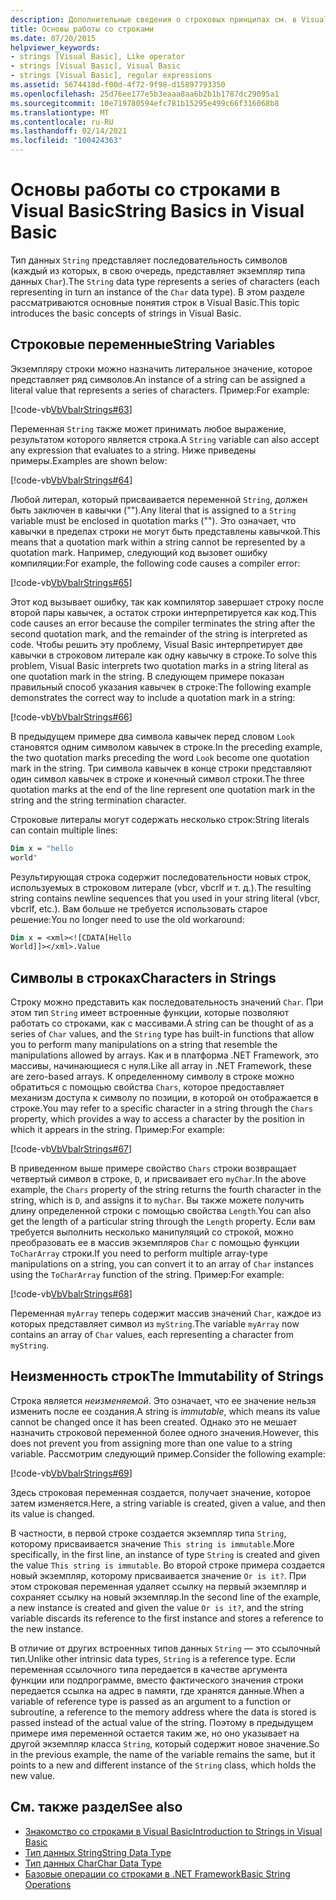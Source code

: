 ```yaml
---
description: Дополнительные сведения о строковых принципах см. в Visual Basic
title: Основы работы со строками
ms.date: 07/20/2015
helpviewer_keywords:
- strings [Visual Basic], Like operator
- strings [Visual Basic], Visual Basic
- strings [Visual Basic], regular expressions
ms.assetid: 5674418d-f00d-4f72-9f98-d15897793350
ms.openlocfilehash: 25d76ee177e5b3eaaa8aa6b2b1b1787dc29095a1
ms.sourcegitcommit: 10e719780594efc781b15295e499c66f316068b8
ms.translationtype: MT
ms.contentlocale: ru-RU
ms.lasthandoff: 02/14/2021
ms.locfileid: "100424363"
---
```

# <a name="string-basics-in-visual-basic"></a><span data-ttu-id="215d5-103">Основы работы со строками в Visual Basic</span><span class="sxs-lookup"><span data-stu-id="215d5-103">String Basics in Visual Basic</span></span>

<span data-ttu-id="215d5-104">Тип данных `String` представляет последовательность символов (каждый из которых, в свою очередь, представляет экземпляр типа данных `Char`).</span><span class="sxs-lookup"><span data-stu-id="215d5-104">The `String` data type represents a series of characters (each representing in turn an instance of the `Char` data type).</span></span> <span data-ttu-id="215d5-105">В этом разделе рассматриваются основные понятия строк в Visual Basic.</span><span class="sxs-lookup"><span data-stu-id="215d5-105">This topic introduces the basic concepts of strings in Visual Basic.</span></span>  
  
## <a name="string-variables"></a><span data-ttu-id="215d5-106">Строковые переменные</span><span class="sxs-lookup"><span data-stu-id="215d5-106">String Variables</span></span>  

 <span data-ttu-id="215d5-107">Экземпляру строки можно назначить литеральное значение, которое представляет ряд символов.</span><span class="sxs-lookup"><span data-stu-id="215d5-107">An instance of a string can be assigned a literal value that represents a series of characters.</span></span> <span data-ttu-id="215d5-108">Пример:</span><span class="sxs-lookup"><span data-stu-id="215d5-108">For example:</span></span>  
  
 [!code-vb[VbVbalrStrings#63](~/samples/snippets/visualbasic/VS_Snippets_VBCSharp/VbVbalrStrings/VB/Class2.vb#63)]  
  
 <span data-ttu-id="215d5-109">Переменная `String` также может принимать любое выражение, результатом которого является строка.</span><span class="sxs-lookup"><span data-stu-id="215d5-109">A `String` variable can also accept any expression that evaluates to a string.</span></span> <span data-ttu-id="215d5-110">Ниже приведены примеры.</span><span class="sxs-lookup"><span data-stu-id="215d5-110">Examples are shown below:</span></span>  
  
 [!code-vb[VbVbalrStrings#64](~/samples/snippets/visualbasic/VS_Snippets_VBCSharp/VbVbalrStrings/VB/Class2.vb#64)]  
  
 <span data-ttu-id="215d5-111">Любой литерал, который присваивается переменной `String`, должен быть заключен в кавычки ("").</span><span class="sxs-lookup"><span data-stu-id="215d5-111">Any literal that is assigned to a `String` variable must be enclosed in quotation marks ("").</span></span> <span data-ttu-id="215d5-112">Это означает, что кавычки в пределах строки не могут быть представлены кавычкой.</span><span class="sxs-lookup"><span data-stu-id="215d5-112">This means that a quotation mark within a string cannot be represented by a quotation mark.</span></span> <span data-ttu-id="215d5-113">Например, следующий код вызовет ошибку компиляции:</span><span class="sxs-lookup"><span data-stu-id="215d5-113">For example, the following code causes a compiler error:</span></span>  
  
 [!code-vb[VbVbalrStrings#65](~/samples/snippets/visualbasic/VS_Snippets_VBCSharp/VbVbalrStrings/VB/Class2.vb#65)]  
  
 <span data-ttu-id="215d5-114">Этот код вызывает ошибку, так как компилятор завершает строку после второй пары кавычек, а остаток строки интерпретируется как код.</span><span class="sxs-lookup"><span data-stu-id="215d5-114">This code causes an error because the compiler terminates the string after the second quotation mark, and the remainder of the string is interpreted as code.</span></span> <span data-ttu-id="215d5-115">Чтобы решить эту проблему, Visual Basic интерпретирует две кавычки в строковом литерале как одну кавычку в строке.</span><span class="sxs-lookup"><span data-stu-id="215d5-115">To solve this problem, Visual Basic interprets two quotation marks in a string literal as one quotation mark in the string.</span></span> <span data-ttu-id="215d5-116">В следующем примере показан правильный способ указания кавычек в строке:</span><span class="sxs-lookup"><span data-stu-id="215d5-116">The following example demonstrates the correct way to include a quotation mark in a string:</span></span>  
  
 [!code-vb[VbVbalrStrings#66](~/samples/snippets/visualbasic/VS_Snippets_VBCSharp/VbVbalrStrings/VB/Class2.vb#66)]  
  
 <span data-ttu-id="215d5-117">В предыдущем примере два символа кавычек перед словом `Look` становятся одним символом кавычек в строке.</span><span class="sxs-lookup"><span data-stu-id="215d5-117">In the preceding example, the two quotation marks preceding the word `Look` become one quotation mark in the string.</span></span> <span data-ttu-id="215d5-118">Три символа кавычек в конце строки представляют один символ кавычек в строке и конечный символ строки.</span><span class="sxs-lookup"><span data-stu-id="215d5-118">The three quotation marks at the end of the line represent one quotation mark in the string and the string termination character.</span></span>  
  
 <span data-ttu-id="215d5-119">Строковые литералы могут содержать несколько строк:</span><span class="sxs-lookup"><span data-stu-id="215d5-119">String literals can contain multiple lines:</span></span>  
  
```vb  
Dim x = "hello  
world"  
```  
  
 <span data-ttu-id="215d5-120">Результирующая строка содержит последовательности новых строк, используемых в строковом литерале (vbcr, vbcrlf и т. д.).</span><span class="sxs-lookup"><span data-stu-id="215d5-120">The resulting string contains newline sequences that you used in your string literal (vbcr, vbcrlf, etc.).</span></span>  <span data-ttu-id="215d5-121">Вам больше не требуется использовать старое решение:</span><span class="sxs-lookup"><span data-stu-id="215d5-121">You no longer need to use the old workaround:</span></span>  
  
```vb  
Dim x = <xml><![CDATA[Hello  
World]]></xml>.Value  
```  
  
## <a name="characters-in-strings"></a><span data-ttu-id="215d5-122">Символы в строках</span><span class="sxs-lookup"><span data-stu-id="215d5-122">Characters in Strings</span></span>  

 <span data-ttu-id="215d5-123">Строку можно представить как последовательность значений `Char`. При этом тип `String` имеет встроенные функции, которые позволяют работать со строками, как с массивами.</span><span class="sxs-lookup"><span data-stu-id="215d5-123">A string can be thought of as a series of `Char` values, and the `String` type has built-in functions that allow you to perform many manipulations on a string that resemble the manipulations allowed by arrays.</span></span> <span data-ttu-id="215d5-124">Как и в платформа .NET Framework, это массивы, начинающиеся с нуля.</span><span class="sxs-lookup"><span data-stu-id="215d5-124">Like all array in .NET Framework, these are zero-based arrays.</span></span> <span data-ttu-id="215d5-125">К определенному символу в строке можно обратиться с помощью свойства `Chars`, которое предоставляет механизм доступа к символу по позиции, в которой он отображается в строке.</span><span class="sxs-lookup"><span data-stu-id="215d5-125">You may refer to a specific character in a string through the `Chars` property, which provides a way to access a character by the position in which it appears in the string.</span></span> <span data-ttu-id="215d5-126">Пример:</span><span class="sxs-lookup"><span data-stu-id="215d5-126">For example:</span></span>  
  
 [!code-vb[VbVbalrStrings#67](~/samples/snippets/visualbasic/VS_Snippets_VBCSharp/VbVbalrStrings/VB/Class2.vb#67)]  
  
 <span data-ttu-id="215d5-127">В приведенном выше примере свойство `Chars` строки возвращает четвертый символ в строке, `D`, и присваивает его `myChar`.</span><span class="sxs-lookup"><span data-stu-id="215d5-127">In the above example, the `Chars` property of the string returns the fourth character in the string, which is `D`, and assigns it to `myChar`.</span></span> <span data-ttu-id="215d5-128">Вы также можете получить длину определенной строки с помощью свойства `Length`.</span><span class="sxs-lookup"><span data-stu-id="215d5-128">You can also get the length of a particular string through the `Length` property.</span></span> <span data-ttu-id="215d5-129">Если вам требуется выполнить несколько манипуляций со строкой, можно преобразовать ее в массив экземпляров `Char` с помощью функции `ToCharArray` строки.</span><span class="sxs-lookup"><span data-stu-id="215d5-129">If you need to perform multiple array-type manipulations on a string, you can convert it to an array of `Char` instances using the `ToCharArray` function of the string.</span></span> <span data-ttu-id="215d5-130">Пример:</span><span class="sxs-lookup"><span data-stu-id="215d5-130">For example:</span></span>  
  
 [!code-vb[VbVbalrStrings#68](~/samples/snippets/visualbasic/VS_Snippets_VBCSharp/VbVbalrStrings/VB/Class2.vb#68)]  
  
 <span data-ttu-id="215d5-131">Переменная `myArray` теперь содержит массив значений `Char`, каждое из которых представляет символ из `myString`.</span><span class="sxs-lookup"><span data-stu-id="215d5-131">The variable `myArray` now contains an array of `Char` values, each representing a character from `myString`.</span></span>  
  
## <a name="the-immutability-of-strings"></a><span data-ttu-id="215d5-132">Неизменность строк</span><span class="sxs-lookup"><span data-stu-id="215d5-132">The Immutability of Strings</span></span>  

 <span data-ttu-id="215d5-133">Строка является *неизменяемой*. Это означает, что ее значение нельзя изменить после ее создания.</span><span class="sxs-lookup"><span data-stu-id="215d5-133">A string is *immutable*, which means its value cannot be changed once it has been created.</span></span> <span data-ttu-id="215d5-134">Однако это не мешает назначить строковой переменной более одного значения.</span><span class="sxs-lookup"><span data-stu-id="215d5-134">However, this does not prevent you from assigning more than one value to a string variable.</span></span> <span data-ttu-id="215d5-135">Рассмотрим следующий пример.</span><span class="sxs-lookup"><span data-stu-id="215d5-135">Consider the following example:</span></span>  
  
 [!code-vb[VbVbalrStrings#69](~/samples/snippets/visualbasic/VS_Snippets_VBCSharp/VbVbalrStrings/VB/Class2.vb#69)]  
  
 <span data-ttu-id="215d5-136">Здесь строковая переменная создается, получает значение, которое затем изменяется.</span><span class="sxs-lookup"><span data-stu-id="215d5-136">Here, a string variable is created, given a value, and then its value is changed.</span></span>  
  
 <span data-ttu-id="215d5-137">В частности, в первой строке создается экземпляр типа `String`, которому присваивается значение `This string is immutable`.</span><span class="sxs-lookup"><span data-stu-id="215d5-137">More specifically, in the first line, an instance of type `String` is created and given the value `This string is immutable`.</span></span> <span data-ttu-id="215d5-138">Во второй строке примера создается новый экземпляр, которому присваивается значение `Or is it?`. При этом строковая переменная удаляет ссылку на первый экземпляр и сохраняет ссылку на новый экземпляр.</span><span class="sxs-lookup"><span data-stu-id="215d5-138">In the second line of the example, a new instance is created and given the value `Or is it?`, and the string variable discards its reference to the first instance and stores a reference to the new instance.</span></span>  
  
 <span data-ttu-id="215d5-139">В отличие от других встроенных типов данных `String` — это ссылочный тип.</span><span class="sxs-lookup"><span data-stu-id="215d5-139">Unlike other intrinsic data types, `String` is a reference type.</span></span> <span data-ttu-id="215d5-140">Если переменная ссылочного типа передается в качестве аргумента функции или подпрограмме, вместо фактического значения строки передается ссылка на адрес в памяти, где хранятся данные.</span><span class="sxs-lookup"><span data-stu-id="215d5-140">When a variable of reference type is passed as an argument to a function or subroutine, a reference to the memory address where the data is stored is passed instead of the actual value of the string.</span></span> <span data-ttu-id="215d5-141">Поэтому в предыдущем примере имя переменной остается таким же, но оно указывает на другой экземпляр класса `String`, который содержит новое значение.</span><span class="sxs-lookup"><span data-stu-id="215d5-141">So in the previous example, the name of the variable remains the same, but it points to a new and different instance of the `String` class, which holds the new value.</span></span>  
  
## <a name="see-also"></a><span data-ttu-id="215d5-142">См. также раздел</span><span class="sxs-lookup"><span data-stu-id="215d5-142">See also</span></span>

- [<span data-ttu-id="215d5-143">Знакомство со строками в Visual Basic</span><span class="sxs-lookup"><span data-stu-id="215d5-143">Introduction to Strings in Visual Basic</span></span>](introduction-to-strings.md)
- [<span data-ttu-id="215d5-144">Тип данных String</span><span class="sxs-lookup"><span data-stu-id="215d5-144">String Data Type</span></span>](../../../language-reference/data-types/string-data-type.md)
- [<span data-ttu-id="215d5-145">Тип данных Char</span><span class="sxs-lookup"><span data-stu-id="215d5-145">Char Data Type</span></span>](../../../language-reference/data-types/char-data-type.md)
- [<span data-ttu-id="215d5-146">Базовые операции со строками в .NET Framework</span><span class="sxs-lookup"><span data-stu-id="215d5-146">Basic String Operations</span></span>](../../../../standard/base-types/basic-string-operations.md)
